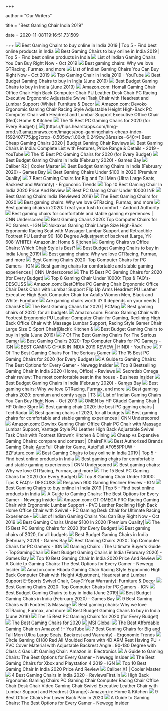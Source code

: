 +++
        
author = "Our Writers"
        
title = "Best Gaming Chair India 2019"
        
date = 2020-11-08T19:16:51.731509
        
+++
[ ![](https://api.top-5.in/uploads/8f7d7337fc20175714fb.jpeg)](https://api.top-5.in/uploads/8f7d7337fc20175714fb.jpeg) Best Gaming Chairs to buy online in India 2019 | Top 5 - Find best online  products in India
[ ![](https://api.top-5.in/uploads/dbbbe51e4bf71556fcbc.jpg)](https://api.top-5.in/uploads/dbbbe51e4bf71556fcbc.jpg) Best Gaming Chairs to buy online in India 2019 | Top 5 - Find best online  products in India
[ ![](https://gamersnation.in/wp-content/uploads/2017/08/Gn-Cover-800x300.jpg)](https://gamersnation.in/wp-content/uploads/2017/08/Gn-Cover-800x300.jpg) List of Indian Gaming Chairs You Can Buy Right Now - Oct 2019
[ ![](https://blueprint-api-production.s3.amazonaws.com/uploads/card/image/872840/d9e48ca2-ea12-4e37-9968-6f1586565e37.jpg)](https://blueprint-api-production.s3.amazonaws.com/uploads/card/image/872840/d9e48ca2-ea12-4e37-9968-6f1586565e37.jpg) Best gaming chairs: Why we love GTRacing, Furmax, and more
[ ![](https://gamersnation.in/wp-content/uploads/2017/08/1200_x_475_banner_gradient_DONE._GC.jpg)](https://gamersnation.in/wp-content/uploads/2017/08/1200_x_475_banner_gradient_DONE._GC.jpg) List of Indian Gaming Chairs You Can Buy Right Now - Oct 2019
[ ![](https://i.ytimg.com/vi/QtAO94k1pSY/maxresdefault.jpg)](https://i.ytimg.com/vi/QtAO94k1pSY/maxresdefault.jpg) Top Gaming Chair in India 2019 - YouTube
[ ![](https://www.esportsportal.com/wp-content/uploads/2019/01/7056EDC9-160A-4F12-8A61-E444D549DBC3-1024x1020.jpeg)](https://www.esportsportal.com/wp-content/uploads/2019/01/7056EDC9-160A-4F12-8A61-E444D549DBC3-1024x1020.jpeg) Best Budget Gaming Chairs to buy in India (June 2019)
[ ![](https://www.esportsportal.com/wp-content/uploads/2019/01/F43061FA-3DD9-40D1-B169-9DF39F7CDC33-1024x1024.jpeg)](https://www.esportsportal.com/wp-content/uploads/2019/01/F43061FA-3DD9-40D1-B169-9DF39F7CDC33-1024x1024.jpeg) Best Budget Gaming Chairs to buy in India (June 2019)
[ ![](https://images-na.ssl-images-amazon.com/images/I/61HEqHMkRhL._AC_SY355_.jpg)](https://images-na.ssl-images-amazon.com/images/I/61HEqHMkRhL._AC_SY355_.jpg) Amazon.com: Homall Gaming Chair Office Chair High Back Computer Chair PU  Leather Desk Chair PC Racing Executive Ergonomic Adjustable Swivel Task  Chair with Headrest and Lumbar Support (White): Furniture & Decor
[ ![](https://images-na.ssl-images-amazon.com/images/I/71iD3uTLZ0L._AC_SL1500_.jpg)](https://images-na.ssl-images-amazon.com/images/I/71iD3uTLZ0L._AC_SL1500_.jpg) Amazon.com: Devoko Ergonomic Gaming Chair Racing Style Adjustable Height  High-Back PC Computer Chair with Headrest and Lumbar Support Executive  Office Chair (Red): Home & Kitchen
[ ![](https://techguided.com/wp-content/uploads/2018/02/SecretLab-Titan-Chair.jpg)](https://techguided.com/wp-content/uploads/2018/02/SecretLab-Titan-Chair.jpg) The 15 Best PC Gaming Chairs for 2020 (for Every Budget)
[ ![](https://hips.hearstapps.com/hmg-prod.s3.amazonaws.com/images/pop-gamingchairs-cheap-index-1592407775.jpg?crop=0.505xw:1.00xh;0.249xw,0&resize=640:*)](https://hips.hearstapps.com/hmg-prod.s3.amazonaws.com/images/pop-gamingchairs-cheap-index-1592407775.jpg?crop=0.505xw:1.00xh;0.249xw,0&resize=640:*) Best Cheap Gaming Chairs 2020 | Budget Gaming Chair Reviews
[ ![](https://i.ytimg.com/vi/o6A_YvUh-8M/maxresdefault.jpg)](https://i.ytimg.com/vi/o6A_YvUh-8M/maxresdefault.jpg) Best Gaming Chairs in India: Complete List with Features, Price Range &  Details - 2019 - YouTube
[ ![](https://i.ytimg.com/vi/G7MTlS4aJTo/maxresdefault.jpg)](https://i.ytimg.com/vi/G7MTlS4aJTo/maxresdefault.jpg) The 15 Best PC Gaming Chairs for 2020 (for Every Budget)
[ ![](https://gamesbay.in/wp-content/uploads/2020/02/Gaming-Chair1-min-2-1.png)](https://gamesbay.in/wp-content/uploads/2020/02/Gaming-Chair1-min-2-1.png) Best Budget Gaming Chairs in India (February 2020) - Games Bay
[ ![](https://s3-eu-west-1.amazonaws.com/cdn.coolermaster.com/assets/1018/1-cm-caliber-r2-1-1-zoom.png)](https://s3-eu-west-1.amazonaws.com/cdn.coolermaster.com/assets/1018/1-cm-caliber-r2-1-1-zoom.png) Caliber R2 | Cooler Master
[ ![](https://gamesbay.in/wp-content/uploads/2020/02/81bCwbYi7xL._SL1500_.jpg)](https://gamesbay.in/wp-content/uploads/2020/02/81bCwbYi7xL._SL1500_.jpg) Best Budget Gaming Chairs in India (February 2020) - Games Bay
[ ![](https://www.accessoriesadviser.com/wp-content/uploads/2019/05/homall-gaming-chair.png)](https://www.accessoriesadviser.com/wp-content/uploads/2019/05/homall-gaming-chair.png) Best Gaming Chairs Under $100 In 2020 [Premium Quality]
[ ![](http://ergonomictrends.com/wp-content/uploads/2019/02/best-gaming-chairs-big-tall-men.jpg)](http://ergonomictrends.com/wp-content/uploads/2019/02/best-gaming-chairs-big-tall-men.jpg) 7 Best Gaming Chairs for Big and Tall Men (Ultra Large Seats, Backrest and  Warranty) - Ergonomic Trends
[ ![](https://mytechietalk.com/wp-content/uploads/2020/07/Enrage-Fabric-Gaming-Chair.jpg)](https://mytechietalk.com/wp-content/uploads/2020/07/Enrage-Fabric-Gaming-Chair.jpg) Top 10 Best Gaming Chair In India 2020 Price And Review
[ ![](https://gadgetmeasure.com/wp-content/uploads/2019/03/Best-Gaming-Chair-Under-10000-3.jpg)](https://gadgetmeasure.com/wp-content/uploads/2019/03/Best-Gaming-Chair-Under-10000-3.jpg) Best PC Gaming Chair Under 10000 INR
[ ![](https://www.agent.media/in/wp-content/uploads/2018/07/best-gaming-chairs-india-FEATURED.jpg)](https://www.agent.media/in/wp-content/uploads/2018/07/best-gaming-chairs-india-FEATURED.jpg) Best Gaming Chairs India (Reviewed 2019)
[ ![](https://sm.pcmag.com/t/pcmag_in/guide/t/the-best-g/the-best-gaming-chairs-for-2020_s9hq.1200.jpg)](https://sm.pcmag.com/t/pcmag_in/guide/t/the-best-g/the-best-gaming-chairs-for-2020_s9hq.1200.jpg) The Best Gaming Chairs for 2020
[ ![](https://blueprint-api-production.s3.amazonaws.com/uploads/card/image/1373609/ca0c5aa7-d6ee-4536-8291-a869810f12c9.jpg)](https://blueprint-api-production.s3.amazonaws.com/uploads/card/image/1373609/ca0c5aa7-d6ee-4536-8291-a869810f12c9.jpg) Best gaming chairs: Why we love GTRacing, Furmax, and more
[ ![](https://cdn57.androidauthority.net/wp-content/uploads/2019/11/Secretlab-Omega-gaming-chair.jpg)](https://cdn57.androidauthority.net/wp-content/uploads/2019/11/Secretlab-Omega-gaming-chair.jpg) Best gaming chairs in 2020: Treat your tush to comfort - Android Authority
[ ![](https://cdn.cnn.com/cnnnext/dam/assets/190304111546-01---nokaxus-gaming-chair-high-back-ergonomic-racing-seat-medium-plus-169.jpg)](https://cdn.cnn.com/cnnnext/dam/assets/190304111546-01---nokaxus-gaming-chair-high-back-ergonomic-racing-seat-medium-plus-169.jpg) Best gaming chairs for comfortable and stable gaming experiences | CNN  Underscored
[ ![](https://oyster.ignimgs.com/wordpress/stg.ign.com/2019/06/Titan-2.jpg)](https://oyster.ignimgs.com/wordpress/stg.ign.com/2019/06/Titan-2.jpg) Best Gaming Chairs 2020: Top Computer Chairs for PC Gamers - IGN
[ ![](https://images-na.ssl-images-amazon.com/images/I/61K9jg7BetL._SX425_.jpg)](https://images-na.ssl-images-amazon.com/images/I/61K9jg7BetL._SX425_.jpg) Nokaxus Gaming Chair Large Size High-Back Ergonomic Racing Seat with  Massager Lumbar Support and Retractible Footrest PU Leather 90-180 Degree  Adjustment of backrest (Large, YK-608-WHITE): Amazon.in: Home & Kitchen
[ ![](https://techguided.com/wp-content/uploads/2019/11/Gaming-Chair-vs-Office-Chair.jpg)](https://techguided.com/wp-content/uploads/2019/11/Gaming-Chair-vs-Office-Chair.jpg) Gaming Chairs vs Office Chairs: Which Chair Style is Best?
[ ![](https://www.esportsportal.com/wp-content/uploads/2019/01/017D5A27-D416-43EE-A04D-C9D7DD19516A-1024x1024.jpeg)](https://www.esportsportal.com/wp-content/uploads/2019/01/017D5A27-D416-43EE-A04D-C9D7DD19516A-1024x1024.jpeg) Best Budget Gaming Chairs to buy in India (June 2019)
[ ![](https://blueprint-api-production.s3.amazonaws.com/uploads/card/image/872857/07269dd9-2bef-42a6-aeb5-cc064bd4c6ec.jpg)](https://blueprint-api-production.s3.amazonaws.com/uploads/card/image/872857/07269dd9-2bef-42a6-aeb5-cc064bd4c6ec.jpg) Best gaming chairs: Why we love GTRacing, Furmax, and more
[ ![](https://assets-prd.ignimgs.com/2020/06/03/9-1591197578657.jpg)](https://assets-prd.ignimgs.com/2020/06/03/9-1591197578657.jpg) Best Gaming Chairs 2020: Top Computer Chairs for PC Gamers - IGN
[ ![](https://cdn.cnn.com/cnnnext/dam/assets/190304111557-02---killabee-memory-foam-gaming-chair-live-video.jpg)](https://cdn.cnn.com/cnnnext/dam/assets/190304111557-02---killabee-memory-foam-gaming-chair-live-video.jpg) Best gaming chairs for comfortable and stable gaming experiences | CNN  Underscored
[ ![](https://techguided.com/wp-content/uploads/2018/06/Ficmax-Racing-Gaming-Chair.jpg)](https://techguided.com/wp-content/uploads/2018/06/Ficmax-Racing-Gaming-Chair.jpg) The 15 Best PC Gaming Chairs for 2020 (for Every Budget)
[ ![](https://www.descuss.com/wp-content/uploads/2020/05/Best-Gaming-Chair-in-India-2020.jpg)](https://www.descuss.com/wp-content/uploads/2020/05/Best-Gaming-Chair-in-India-2020.jpg) Top 8 Gaming Chair Under 10000: Tips & FAQ's- DESCUSS
[ ![](https://images-na.ssl-images-amazon.com/images/I/51V5budxXHL._AC_SX522_.jpg)](https://images-na.ssl-images-amazon.com/images/I/51V5budxXHL._AC_SX522_.jpg) Amazon.com: BestOffice PC Gaming Chair Ergonomic Office Chair Desk Chair  with Lumbar Support Flip Up Arms Headrest PU Leather Executive High Back  Computer Chair for Adults Women Men, Black and White: Furniture
[ ![](https://chairsfx.com/wp-content/uploads/2019/04/gaming-chair-and-office-chair.jpg)](https://chairsfx.com/wp-content/uploads/2019/04/gaming-chair-and-office-chair.jpg) Are gaming chairs worth it? It depends on your needs | ChairsFX
[ ![](https://i.pcmag.com/imagery/reviews/00yJS0v45fMMdRvhAp53QsN-4.1569474653.fit_lpad.size_625x365.jpg)](https://i.pcmag.com/imagery/reviews/00yJS0v45fMMdRvhAp53QsN-4.1569474653.fit_lpad.size_625x365.jpg) The Best Gaming Chairs for 2020 | PCMag
[ ![](https://www.telegraph.co.uk/content/dam/technology/2019/04/01/secretlab-gaming-chair_trans_NvBQzQNjv4BqtkVbH_JhwhKpOG03so4XGOl9Ano71rv4xVjZCllUibY.JPG)](https://www.telegraph.co.uk/content/dam/technology/2019/04/01/secretlab-gaming-chair_trans_NvBQzQNjv4BqtkVbH_JhwhKpOG03so4XGOl9Ano71rv4xVjZCllUibY.JPG) Best gaming chairs of 2020, for all budgets
[ ![](https://images-na.ssl-images-amazon.com/images/I/61Uy0pMMiwL._AC_SY879_.jpg)](https://images-na.ssl-images-amazon.com/images/I/61Uy0pMMiwL._AC_SY879_.jpg) Amazon.com: Ficmax Gaming Chair with Footrest Ergonomic PU Leather Computer  Chair for Gaming, Reclining High Back Office Chair with Massage Lumbar  Support, Racing Style Gamer Chair Large Size E-Sport Chair(Black): Kitchen &
[ ![](https://www.esportsportal.com/wp-content/uploads/2019/01/CarbonX-Combat-series-300x300.jpg)](https://www.esportsportal.com/wp-content/uploads/2019/01/CarbonX-Combat-series-300x300.jpg) Best Budget Gaming Chairs to buy in India (June 2019)
[ ![](https://specials-images.forbesimg.com/imageserve/5e98cdd2f45f0500075eb18c/960x0.jpg?cropX1=0&cropX2=500&cropY1=0&cropY2=500)](https://specials-images.forbesimg.com/imageserve/5e98cdd2f45f0500075eb18c/960x0.jpg?cropX1=0&cropX2=500&cropY1=0&cropY2=500) 7 Of The Best Gaming Chairs For The Serious Gamer
[ ![](https://assets-prd.ignimgs.com/2020/06/03/8-1591196899156.jpg)](https://assets-prd.ignimgs.com/2020/06/03/8-1591196899156.jpg) Best Gaming Chairs 2020: Top Computer Chairs for PC Gamers - IGN
[ ![](https://i.ytimg.com/vi/8O2NbjwP-2k/maxresdefault.jpg)](https://i.ytimg.com/vi/8O2NbjwP-2k/maxresdefault.jpg) BEST GAMING CHAIR IN INDIA 2019 REVIEW | HINDI - YouTube
[ ![](https://thumbor.forbes.com/thumbor/711x1065/https://specials-images.forbesimg.com/imageserve/5e98cd9811164600064006c1/960x0.jpg?fit=scale)](https://thumbor.forbes.com/thumbor/711x1065/https://specials-images.forbesimg.com/imageserve/5e98cd9811164600064006c1/960x0.jpg?fit=scale) 7 Of The Best Gaming Chairs For The Serious Gamer
[ ![](https://techguided.com/wp-content/uploads/2019/10/The-Best-Gaming-Chairs.jpg)](https://techguided.com/wp-content/uploads/2019/10/The-Best-Gaming-Chairs.jpg) The 15 Best PC Gaming Chairs for 2020 (for Every Budget)
[ ![](https://www.newegg.com/insider/wp-content/uploads/2019/05/Chairs-12.jpg)](https://www.newegg.com/insider/wp-content/uploads/2019/05/Chairs-12.jpg) A Guide to Gaming Chairs: The Best Options for Every Gamer - Newegg Insider
[ ![](https://i2.wp.com/www.tophomeappliances.in/wp-content/uploads/2020/09/Best-Gaming-Chair-In-India.jpg?fit=800%2C450&ssl=1)](https://i2.wp.com/www.tophomeappliances.in/wp-content/uploads/2020/09/Best-Gaming-Chair-In-India.jpg?fit=800%2C450&ssl=1) Top 8 Bestselling Gaming Chair In India 2020 (Home, Office) - Reviews
[ ![](https://i.insider.com/5ce8466c11e205127b3121b2?width=1136&format=jpeg)](https://i.insider.com/5ce8466c11e205127b3121b2?width=1136&format=jpeg) Secretlab Omega chair review: The most comfortable seat in the house -  Business Insider
[ ![](https://gamesbay.in/wp-content/uploads/2020/02/Nokaxus-gaming-chair-min.png)](https://gamesbay.in/wp-content/uploads/2020/02/Nokaxus-gaming-chair-min.png) Best Budget Gaming Chairs in India (February 2020) - Games Bay
[ ![](https://mondrian.mashable.com/uploads%252Fcard%252Fimage%252F872885%252Ff1b618d1-39bd-41d1-ae0e-bd76e52dd2ea.jpg%252F480x0.jpg?signature=ribnZ-KJ2YN8g0k6F39gDzUmETU=&source=https%3A%2F%2Fblueprint-api-production.s3.amazonaws.com)](https://mondrian.mashable.com/uploads%252Fcard%252Fimage%252F872885%252Ff1b618d1-39bd-41d1-ae0e-bd76e52dd2ea.jpg%252F480x0.jpg?signature=ribnZ-KJ2YN8g0k6F39gDzUmETU=&source=https%3A%2F%2Fblueprint-api-production.s3.amazonaws.com) Best gaming chairs: Why we love GTRacing, Furmax, and more
[ ![](https://cdn.mos.cms.futurecdn.net/G74TKEpYcbaNoKnmjbJfPD-768-80.jpg)](https://cdn.mos.cms.futurecdn.net/G74TKEpYcbaNoKnmjbJfPD-768-80.jpg) Best gaming chairs 2020: premium and comfy seats | T3
[ ![](https://gamersnation.in/wp-content/uploads/2017/08/Screenshot.png)](https://gamersnation.in/wp-content/uploads/2017/08/Screenshot.png) List of Indian Gaming Chairs You Can Buy Right Now - Oct 2019
[ ![](https://sg-media.apjonlinecdn.com/catalog/product/cache/b3b166914d87ce343d4dc5ec5117b502/6/K/6KY97AA-1_T1571643151.png)](https://sg-media.apjonlinecdn.com/catalog/product/cache/b3b166914d87ce343d4dc5ec5117b502/6/K/6KY97AA-1_T1571643151.png) OMEN by HP Citadel Gaming Chair | HP Online Store
[ ![](https://cdn.mos.cms.futurecdn.net/8uyuPRKS2svHBhMZkZYkFg-1200-80.jpg)](https://cdn.mos.cms.futurecdn.net/8uyuPRKS2svHBhMZkZYkFg-1200-80.jpg) Best gaming chair 2020: the best PC gaming chairs | TechRadar
[ ![](https://www.telegraph.co.uk/content/dam/technology/2019/04/01/CTF-racing-sport-gaming-chair_trans_NvBQzQNjv4Bq0pH3PG1RG0jTfKqidAZjikaveky1kpfmQCC7KyPu4l4.jpg)](https://www.telegraph.co.uk/content/dam/technology/2019/04/01/CTF-racing-sport-gaming-chair_trans_NvBQzQNjv4Bq0pH3PG1RG0jTfKqidAZjikaveky1kpfmQCC7KyPu4l4.jpg) Best gaming chairs of 2020, for all budgets
[ ![](https://cdn.cnn.com/cnnnext/dam/assets/190304111609-03---fdw-high-back-pu-leather-gaming-chair-live-video.jpg)](https://cdn.cnn.com/cnnnext/dam/assets/190304111609-03---fdw-high-back-pu-leather-gaming-chair-live-video.jpg) Best gaming chairs for comfortable and stable gaming experiences | CNN  Underscored
[ ![](https://images-na.ssl-images-amazon.com/images/I/81xj-c8Q1pL._AC_SY879_.jpg)](https://images-na.ssl-images-amazon.com/images/I/81xj-c8Q1pL._AC_SY879_.jpg) Amazon.com: Dowinx Gaming Chair Office Chair PC Chair with Massage Lumbar  Support, Vantage Style PU Leather High Back Adjustable Swivel Task Chair  with Footrest (Brown): Kitchen & Dining
[ ![](https://chairsfx.com/wp-content/uploads/2019/11/cheap-vs-expensive-header.jpg)](https://chairsfx.com/wp-content/uploads/2019/11/cheap-vs-expensive-header.jpg) Cheap vs Expensive Gaming Chairs: compare and contrast | ChairsFX
[ ![](https://file-cdn.bzfuture.com/physical/20190823171816.jpg)](https://file-cdn.bzfuture.com/physical/20190823171816.jpg) Best Authorized Brands Gaming Chair, AutoFull Chair for Game, AutoFull  AF055PPUW - BZFuture.com
[ ![](https://api.top-5.in/uploads/ed58702fd195bf433b48.jpg)](https://api.top-5.in/uploads/ed58702fd195bf433b48.jpg) Best Gaming Chairs to buy online in India 2019 | Top 5 - Find best online  products in India
[ ![](https://cdn.cnn.com/cnnnext/dam/assets/190304111620-04---openwheeler-advanced-gaming-chair-live-video.jpg)](https://cdn.cnn.com/cnnnext/dam/assets/190304111620-04---openwheeler-advanced-gaming-chair-live-video.jpg) Best gaming chairs for comfortable and stable gaming experiences | CNN  Underscored
[ ![](https://blueprint-api-production.s3.amazonaws.com/uploads/card/image/872864/9c1b45e6-5c70-4099-b6f6-045797a2ba20.jpg)](https://blueprint-api-production.s3.amazonaws.com/uploads/card/image/872864/9c1b45e6-5c70-4099-b6f6-045797a2ba20.jpg) Best gaming chairs: Why we love GTRacing, Furmax, and more
[ ![](https://techguided.com/wp-content/uploads/2018/09/BestOffice-Racing-Gaming-Chair.jpg)](https://techguided.com/wp-content/uploads/2018/09/BestOffice-Racing-Gaming-Chair.jpg) The 15 Best PC Gaming Chairs for 2020 (for Every Budget)
[ ![](https://www.descuss.com/wp-content/uploads/2019/05/61gQTHW2jL._SL1000_-300x300.jpg)](https://www.descuss.com/wp-content/uploads/2019/05/61gQTHW2jL._SL1000_-300x300.jpg) Top 8 Gaming Chair Under 10000: Tips & FAQ's- DESCUSS
[ ![](https://oyster.ignimgs.com/wordpress/stg.ign.com/2019/04/Chair-7042-720x480.jpg?fit=bounds&width=640&height=480)](https://oyster.ignimgs.com/wordpress/stg.ign.com/2019/04/Chair-7042-720x480.jpg?fit=bounds&width=640&height=480) Respawn 900 Gaming Recliner Review - IGN
[ ![](https://api.top-5.in/uploads/458ed5e8fd157c42c8e4.jpg)](https://api.top-5.in/uploads/458ed5e8fd157c42c8e4.jpg) Best Gaming Chairs to buy online in India 2019 | Top 5 - Find best online  products in India
[ ![](https://www.newegg.com/insider/wp-content/uploads/2019/05/Anda-Seat-1024x937.jpg)](https://www.newegg.com/insider/wp-content/uploads/2019/05/Anda-Seat-1024x937.jpg) A Guide to Gaming Chairs: The Best Options for Every Gamer - Newegg Insider
[ ![](https://images-na.ssl-images-amazon.com/images/I/51LoK4ypuuL._AC_SY879_.jpg)](https://images-na.ssl-images-amazon.com/images/I/51LoK4ypuuL._AC_SY879_.jpg) Amazon.com: GT OMEGA PRO Racing Gaming Chair with Ergonomic Lumbar Support  - PVC Leather Reclining High Back Home Office Chair with Swivel - PC Gaming  Desk Chair for Ultimate Racing Experience -
[ ![](https://gamersnation.in/wp-content/uploads/2017/08/thermaltake.jpg)](https://gamersnation.in/wp-content/uploads/2017/08/thermaltake.jpg) List of Indian Gaming Chairs You Can Buy Right Now - Oct 2019
[ ![](https://www.accessoriesadviser.com/wp-content/uploads/2019/05/bestmassage-high-back-gaming-chair.png)](https://www.accessoriesadviser.com/wp-content/uploads/2019/05/bestmassage-high-back-gaming-chair.png) Best Gaming Chairs Under $100 In 2020 [Premium Quality]
[ ![](https://techguided.com/wp-content/uploads/2018/06/Computer-Gaming-Chair.png)](https://techguided.com/wp-content/uploads/2018/06/Computer-Gaming-Chair.png) The 15 Best PC Gaming Chairs for 2020 (for Every Budget)
[ ![](https://www.telegraph.co.uk/content/dam/technology/2019/04/01/Mayhem-Max-Floor-Rocker-Gaming-Chair_trans_NvBQzQNjv4BqqVzuuqpFlyLIwiB6NTmJwStw1-R2awVL-lUbiKMG6-4.jpg?imwidth=480)](https://www.telegraph.co.uk/content/dam/technology/2019/04/01/Mayhem-Max-Floor-Rocker-Gaming-Chair_trans_NvBQzQNjv4BqqVzuuqpFlyLIwiB6NTmJwStw1-R2awVL-lUbiKMG6-4.jpg?imwidth=480) Best gaming chairs of 2020, for all budgets
[ ![](https://gamesbay.in/wp-content/uploads/2020/02/Circle-Gaming-chair-min.png)](https://gamesbay.in/wp-content/uploads/2020/02/Circle-Gaming-chair-min.png) Best Budget Gaming Chairs in India (February 2020) - Games Bay
[ ![](https://assets-prd.ignimgs.com/2020/06/03/7-1591196649336.jpg)](https://assets-prd.ignimgs.com/2020/06/03/7-1591196649336.jpg) Best Gaming Chairs 2020: Top Computer Chairs for PC Gamers - IGN
[ ![](https://topgamingchair.com/wp-content/uploads/2019/03/05-e1551956103900.jpg)](https://topgamingchair.com/wp-content/uploads/2019/03/05-e1551956103900.jpg) Gaming Chairs : The Ultimate Buyer's Guide - TopGamingChair
[ ![](https://gamesbay.in/wp-content/uploads/2020/02/Apex-Crusader-min.png)](https://gamesbay.in/wp-content/uploads/2020/02/Apex-Crusader-min.png) Best Budget Gaming Chairs in India (February 2020) - Games Bay
[ ![](https://mytechietalk.com/wp-content/uploads/2020/07/Apex-Crusader-XI-Gaming-Chair.jpg)](https://mytechietalk.com/wp-content/uploads/2020/07/Apex-Crusader-XI-Gaming-Chair.jpg) Top 10 Best Gaming Chair In India 2020 Price And Review
[ ![](https://www.newegg.com/insider/wp-content/uploads/2019/05/Fabric-1024x768.jpg)](https://www.newegg.com/insider/wp-content/uploads/2019/05/Fabric-1024x768.jpg) A Guide to Gaming Chairs: The Best Options for Every Gamer - Newegg Insider
[ ![](https://images-na.ssl-images-amazon.com/images/I/61uVsgKzYdL._AC_SY550_.jpg)](https://images-na.ssl-images-amazon.com/images/I/61uVsgKzYdL._AC_SY550_.jpg) Amazon.com: Hbada Gaming Chair Racing Style Ergonomic High Back Computer  Chair with Height Adjustment, Headrest and Lumbar Support E-Sports Swivel  Chair, Gray(1-Year Warranty): Furniture & Decor
[ ![](https://assets-prd.ignimgs.com/2020/06/03/3-1591196164156.jpg)](https://assets-prd.ignimgs.com/2020/06/03/3-1591196164156.jpg) Best Gaming Chairs 2020: Top Computer Chairs for PC Gamers - IGN
[ ![](https://www.esportsportal.com/wp-content/uploads/2019/01/2EA4E975-EEB1-4E6D-BB30-466F45498253-737x1024.jpeg)](https://www.esportsportal.com/wp-content/uploads/2019/01/2EA4E975-EEB1-4E6D-BB30-466F45498253-737x1024.jpeg) Best Budget Gaming Chairs to buy in India (June 2019)
[ ![](https://gamesbay.in/wp-content/uploads/2020/02/Greensoul-Alien-Series-min.png)](https://gamesbay.in/wp-content/uploads/2020/02/Greensoul-Alien-Series-min.png) Best Budget Gaming Chairs in India (February 2020) - Games Bay
[ ![](https://m.media-amazon.com/images/I/41DLi+KdWsL.jpg)](https://m.media-amazon.com/images/I/41DLi+KdWsL.jpg) 9 Best Gaming Chairs with Footrest & Massage
[ ![](https://blueprint-api-production.s3.amazonaws.com/uploads/card/image/872869/8af3f3ac-6e6a-4bf5-af4f-e59f43366ebc.jpg)](https://blueprint-api-production.s3.amazonaws.com/uploads/card/image/872869/8af3f3ac-6e6a-4bf5-af4f-e59f43366ebc.jpg) Best gaming chairs: Why we love GTRacing, Furmax, and more
[ ![](https://www.esportsportal.com/wp-content/uploads/2019/01/Ant-E-Sports-GameX-169x300.jpg)](https://www.esportsportal.com/wp-content/uploads/2019/01/Ant-E-Sports-GameX-169x300.jpg) Best Budget Gaming Chairs to buy in India (June 2019)
[ ![](https://techguided.com/wp-content/uploads/2020/08/GTRACING-GT5050-Gaming-Chair.jpg)](https://techguided.com/wp-content/uploads/2020/08/GTRACING-GT5050-Gaming-Chair.jpg) The 15 Best PC Gaming Chairs for 2020 (for Every Budget)
[ ![](https://assets.pcmag.com/media/images/491648-dxracer-racing-series-ohrv001.jpg&width=200)](https://assets.pcmag.com/media/images/491648-dxracer-racing-series-ohrv001.jpg&width=200) The Best Gaming Chairs for 2020
[ ![](https://storage-asset.msi.com/global/picture/news/2019/gaming-gear/ch110-20190813-3.jpg)](https://storage-asset.msi.com/global/picture/news/2019/gaming-gear/ch110-20190813-3.jpg) MSI Global
[ ![](https://i.ytimg.com/vi/swXfwvt656c/maxresdefault.jpg)](https://i.ytimg.com/vi/swXfwvt656c/maxresdefault.jpg) The Best Affordable Gaming Chair on Amazon!!! - YouTube
[ ![](http://ergonomictrends.com/wp-content/uploads/2020/05/anda-seat-kaiser-chair-review-amz.jpg)](http://ergonomictrends.com/wp-content/uploads/2020/05/anda-seat-kaiser-chair-review-amz.jpg) 7 Best Gaming Chairs for Big and Tall Men (Ultra Large Seats, Backrest and  Warranty) - Ergonomic Trends
[ ![](https://images-na.ssl-images-amazon.com/images/I/81J%2BWtOFlkL._SY550_.jpg)](https://images-na.ssl-images-amazon.com/images/I/81J%2BWtOFlkL._SY550_.jpg) Circle Gaming CH80 Red All Moulded Foam with 4D ARM Rest Having PU + PVC  Cover Material with Adjustable Backrest Angle : 90-180 Degree with Class 4  Gas Lift Gaming Chair: Amazon.in: Electronics
[ ![](https://www.newegg.com/insider/wp-content/uploads/2019/05/Vertagear-Triigger-Chair-17-1024x576.jpg)](https://www.newegg.com/insider/wp-content/uploads/2019/05/Vertagear-Triigger-Chair-17-1024x576.jpg) A Guide to Gaming Chairs: The Best Options for Every Gamer - Newegg Insider
[ ![](https://oyster.ignimgs.com/wordpress/stg.ign.com/2018/06/005XRockerII.jpg?fit=bounds&width=640&height=480)](https://oyster.ignimgs.com/wordpress/stg.ign.com/2018/06/005XRockerII.jpg?fit=bounds&width=640&height=480) The Best Gaming Chairs for Xbox and Playstation 4 2019 - IGN
[ ![](https://mytechietalk.com/wp-content/uploads/2020/07/Seat-chacha-GamingDesk-Chair-SC1102-Black-Orange-The-Conquerror.jpg)](https://mytechietalk.com/wp-content/uploads/2020/07/Seat-chacha-GamingDesk-Chair-SC1102-Black-Orange-The-Conquerror.jpg) Top 10 Best Gaming Chair In India 2020 Price And Review
[ ![](https://files.coolermaster.com/og-image/caliber-x1-1200x630.jpg)](https://files.coolermaster.com/og-image/caliber-x1-1200x630.jpg) Caliber X1 | Cooler Master
[ ![](https://www.reviewsfirst.in/wp-content/uploads/2020/10/best-gaming-chair-india.jpg)](https://www.reviewsfirst.in/wp-content/uploads/2020/10/best-gaming-chair-india.jpg) 4 Best Gaming Chairs in India 2020 - ReviewsFirst.in
[ ![](https://images-na.ssl-images-amazon.com/images/I/81RzJ9IjNZL._SX425_.jpg)](https://images-na.ssl-images-amazon.com/images/I/81RzJ9IjNZL._SX425_.jpg) High Back Ergonomic Gaming Chairs PC Gaming Chair Computer Racing Chair  Office Chair Desk Chair Video Gaming Chair Swivel Executive Leather Chair  with Lumbar Support and Headrest (Orange): Amazon.in: Home & Kitchen
[ ![](https://www.btod.com/blog/wp-content/uploads/2019/11/9-best-office-chairs-lower-back-pain-blog-header-1.jpg)](https://www.btod.com/blog/wp-content/uploads/2019/11/9-best-office-chairs-lower-back-pain-blog-header-1.jpg) 9 Best Office Chairs For Lower Back Pain in 2020
[ ![](https://www.newegg.com/insider/wp-content/uploads/2019/05/OMEGA-1024x360.jpg)](https://www.newegg.com/insider/wp-content/uploads/2019/05/OMEGA-1024x360.jpg) A Guide to Gaming Chairs: The Best Options for Every Gamer - Newegg Insider
